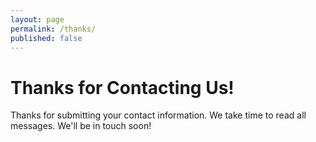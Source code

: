 ```yaml
---
layout: page
permalink: /thanks/
published: false
---
```

# Thanks for Contacting Us!

Thanks for submitting your contact information. We take time to read all messages. We'll be in touch soon!
